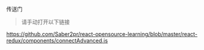 传送门

> 请手动打开以下链接

https://github.com/Saber2pr/react-opensource-learning/blob/master/react-redux/components/connectAdvanced.js